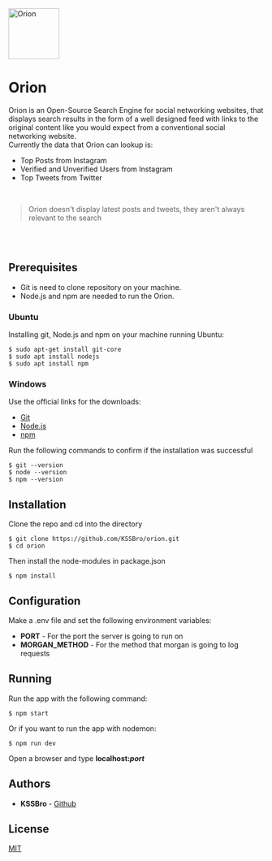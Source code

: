 <img alt="Orion" src="https://raw.githubusercontent.com/KSSBro/orion/master/public/images/logo.webp" height="100">

# Orion

Orion is an Open-Source Search Engine for social networking websites, that displays search results in the form of a well designed feed with links to the original content like you would expect from a conventional social networking website.
<br/>
Currently the data that Orion can lookup is:
- Top Posts from Instagram 
- Verified and Unverified Users from Instagram
- Top Tweets from Twitter
<br/>

> Orion doesn't display latest posts and tweets, they aren't always relevant to the search 

<br/>
<br/>

## Prerequisites

- Git is need to clone repository on your machine.
- Node.js and npm are needed to run the Orion.

### Ubuntu

Installing git, Node.js and npm on your machine running Ubuntu:

``` 
$ sudo apt-get install git-core
$ sudo apt install nodejs
$ sudo apt install npm
```
### Windows 

Use the official links for the downloads:
- [Git](https://git-scm.com/)
- [Node.js](https://nodejs.org/en/download/)
- [npm](https://www.npmjs.com/get-npm)

Run the following commands to confirm if the installation was successful

```
$ git --version
$ node --version
$ npm --version 
```

## Installation

Clone the repo and cd into the directory 

```
$ git clone https://github.com/KSSBro/orion.git
$ cd orion 
```

Then install the node-modules in package.json

```
$ npm install
```

## Configuration 

Make a .env file and set the following environment variables: 
- **PORT** - For the port the server is going to run on
- **MORGAN_METHOD** - For the method that morgan is going to log requests

## Running

Run the app with the following command:

```
$ npm start
```

Or if you want to run the app with nodemon: 

```
$ npm run dev
```

Open a browser and type **localhost:_port_**

## Authors

- **KSSBro** - [Github](https://github.com/KSSBro)

## License

[MIT](https://choosealicense.com/licenses/mit/)
